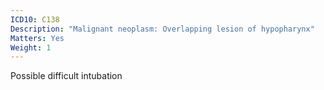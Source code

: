 ```yaml
---
ICD10: C138
Description: "Malignant neoplasm: Overlapping lesion of hypopharynx"
Matters: Yes
Weight: 1
---
```

Possible difficult intubation
